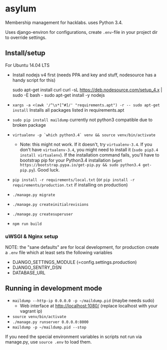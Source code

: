 # asylum

Membership management for hacklabs. uses Python 3.4.

Uses django-environ for configurations, create `.env`-file in your project dir to override settings.

## Install/setup

For Ubuntu 14.04 LTS

  - Install nodejs v4 first (needs PPA and key and stuff, nodesource has a handy script for this)

    sudo apt-get install curl
    curl -sL https://deb.nodesource.com/setup_4.x | sudo -E bash -
    sudo apt-get install -y nodejs

  - `xargs -a <(awk '/^\s*[^#]/' "requirements.apt") -r -- sudo apt-get install` Installs all packages listed in requirements.apt
  - `sudo pip install maildump` currently not python3 compatible due to broken package
  - `` virtualenv -p `which python3.4` venv && source venv/bin/activate ``
    - Note: this might not work. If it doesn't, try `virtualenv-3.4`.
      If you don't have `virtualenv-3.4`, you might need to install it (`sudo pip3.4 install virtualenv`).
      If the installation command fails, you'll have to bootstrap pip for your Python3.4 installation (`wget https://bootstrap.pypa.io/get-pip.py && sudo python3.4 get-pip.py`).
      Good luck.
  - `pip install -r requirements/local.txt` (or `pip install -r requirements/production.txt` if installing on production)
  - `./manage.py migrate`
  - `./manage.py createinitialrevisions`
  - `./manage.py createsuperuser`
  - `npm run build`

### uWSGI & Nginx setup

NOTE: the "sane defaults" are for local development, for production create a `.env` file which at least sets the following variables

  - DJANGO_SETTINGS_MODULE (=config.settings.production)
  - DJANGO_SENTRY_DSN
  - DATABASE_URL

## Running in development mode

  - `maildump --http-ip 0.0.0.0 -p ~/maildump.pid` (maybe needs sudo)
    - Web interface at <http://localhost:1080/> (replace localhost with your vagrant ip)
  - `source venv/bin/activate`
  - `./manage.py runserver 0.0.0.0:8000`
  - `maildump -p ~/maildump.pid --stop`

If you need the special environment variables in scripts not run via manage.py, use `source .env` to load them.

